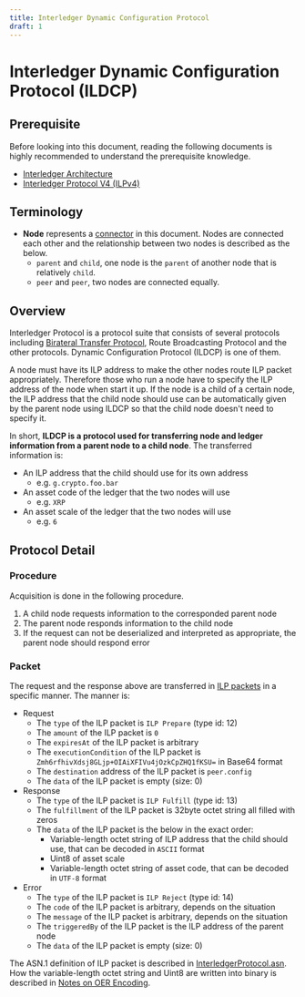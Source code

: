 ```yaml
---
title: Interledger Dynamic Configuration Protocol
draft: 1
---
```


# Interledger Dynamic Configuration Protocol (ILDCP)

## Prerequisite
Before looking into this document, reading the following documents is highly recommended to understand the prerequisite knowledge.

- [Interledger Architecture](../0001-interledger-architecture/0001-interledger-architecture.md)
- [Interledger Protocol V4 (ILPv4)](../0027-interledger-protocol-4/0027-interledger-protocol-4.md)

## Terminology

- **Node** represents a [connector](../0001-interledger-architecture/0001-interledger-architecture.md#connectors) in this document. Nodes are connected each other and the relationship between two nodes is described as the below.
  - `parent` and `child`, one node is the `parent` of another node that is relatively `child`.
  - `peer` and `peer`, two nodes are connected equally.

## Overview
Interledger Protocol is a protocol suite that consists of several protocols including [Birateral Transfer Protocol](../0023-bilateral-transfer-protocol/0023-bilateral-transfer-protocol.md), Route Broadcasting Protocol and the other protocols. Dynamic Configuration Protocol (ILDCP) is one of them.

A node must have its ILP address to make the other nodes route ILP packet appropriately. Therefore those who run a node have to specify the ILP address of the node when start it up. If the node is a child of a certain node, the ILP address that the child node should use can be automatically given by the parent node using ILDCP so that the child node doesn't need to specify it.

In short, **ILDCP is a protocol used for transferring node and ledger information from a parent node to a child node**. The transferred information is:

- An ILP address that the child should use for its own address
  - e.g. `g.crypto.foo.bar`
- An asset code of the ledger that the two nodes will use
  - e.g. `XRP`
- An asset scale of the ledger that the two nodes will use
  - e.g. `6`

## Protocol Detail

### Procedure
Acquisition is done in the following procedure.

1. A child node requests information to the corresponded parent node
2. The parent node responds information to the child node
3. If the request can not be deserialized and interpreted as appropriate, the parent node should respond error

### Packet
The request and the response above are transferred in [ILP packets](../0027-interledger-protocol-4/0027-interledger-protocol-4.md#specification) in a specific manner. The manner is:

- Request
  - The `type` of the ILP packet is `ILP Prepare` (type id: 12)
  - The `amount` of the ILP packet is `0`
  - The `expiresAt` of the ILP packet is arbitrary
  - The `executionCondition` of the ILP packet is `Zmh6rfhivXdsj8GLjp+OIAiXFIVu4jOzkCpZHQ1fKSU=` in Base64 format
  - The `destination` address of the ILP packet is `peer.config`
  - The `data` of the ILP packet is empty (size: 0)
- Response
  - The `type` of the ILP packet is `ILP Fulfill` (type id: 13)
  - The `fulfillment` of the ILP packet is 32byte octet string all filled with zeros
  - The `data` of the ILP packet is the below in the exact order:
    - Variable-length octet string of ILP address that the child should use, that can be decoded in `ASCII` format
    - Uint8 of asset scale
    - Variable-length octet string of asset code, that can be decoded in `UTF-8` format
- Error
  - The `type` of the ILP packet is `ILP Reject` (type id: 14)
  - The `code` of the ILP packet is arbitrary, depends on the situation
  - The `message` of the ILP packet is arbitrary, depends on the situation
  - The `triggeredBy` of the ILP packet is the ILP address of the parent node
  - The `data` of the ILP packet is empty (size: 0)

The ASN.1 definition of ILP packet is described in [InterledgerProtocol.asn](../asn1/InterledgerProtocol.asn). How the variable-length octet string and Uint8 are written into binary is described in [Notes on OER Encoding](../0030-notes-on-oer-encoding/0030-notes-on-oer-encoding.md).